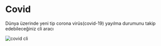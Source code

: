 # Covid

Dünya üzerinde yeni tip corona virüs(covid-19) yayılma durumunu takip edebileceğiniz cli aracı

![covid cli](https://raw.githunusercontent/covid/master/covid.png)
